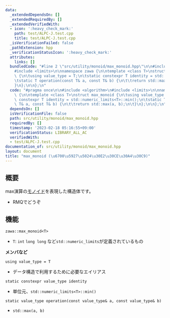 ```yaml
---
data:
  _extendedDependsOn: []
  _extendedRequiredBy: []
  _extendedVerifiedWith:
  - icon: ':heavy_check_mark:'
    path: test/ALPC-J.test.cpp
    title: test/ALPC-J.test.cpp
  _isVerificationFailed: false
  _pathExtension: hpp
  _verificationStatusIcon: ':heavy_check_mark:'
  attributes:
    links: []
  bundledCode: "#line 2 \"src/utility/monoid/max_monoid.hpp\"\n\n#include <algorithm>\n\
    #include <limits>\n\nnamespace zawa {\n\ntemplate <class T>\nstruct max_monoid\
    \ {\n\tusing value_type = T;\n\tstatic constexpr T identity = std::numeric_limits<T>::min();\n\
    \tstatic T operation(const T& a, const T& b) {\n\t\treturn std::max(a, b);\n\t\
    }\n};\n\n};\n"
  code: "#pragma once\n\n#include <algorithm>\n#include <limits>\n\nnamespace zawa\
    \ {\n\ntemplate <class T>\nstruct max_monoid {\n\tusing value_type = T;\n\tstatic\
    \ constexpr T identity = std::numeric_limits<T>::min();\n\tstatic T operation(const\
    \ T& a, const T& b) {\n\t\treturn std::max(a, b);\n\t}\n};\n\n};\n"
  dependsOn: []
  isVerificationFile: false
  path: src/utility/monoid/max_monoid.hpp
  requiredBy: []
  timestamp: '2023-02-18 05:16:55+09:00'
  verificationStatus: LIBRARY_ALL_AC
  verifiedWith:
  - test/ALPC-J.test.cpp
documentation_of: src/utility/monoid/max_monoid.hpp
layout: document
title: "max_monoid (\u6700\u5927\u5024\u30E2\u30CE\u30A4\u30C9)"
---
```


## 概要

max演算の[モノイド](https://ja.wikipedia.org/wiki/%E3%83%A2%E3%83%8E%E3%82%A4%E3%83%89)を表現した構造体です。
- RMQでどうぞ

## 機能

`zawa::max_monoid<T>`
- `T`: `int` `long long` など`std::numeric_limits`が定義されているもの

**メンバなど**

`using value_type = T`
- データ構造で利用するために必要なエイリアス

`static constexpr value_type identity`
- 単位元、`std::numeric_limits<T>::min()`

`static value_type operation(const value_type& a, const value_type& b)`
- `std::max(a, b)`
